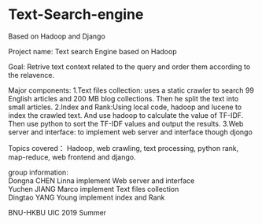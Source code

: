 # Text-Search-engine
Based on Hadoop and Django

Project name: Text search Engine based on Hadoop 

Goal: Retrive text context related to the query and order them according to the relavence.

Major components:
1.Text files collection: uses a static crawler to search 99 English articles and 200 MB blog collections. Then he split the text into small articles.
2.Index and Rank:Using local code, hadoop and lucene to index the crawled text. And use hadoop to calculate the value of TF-IDF. Then use python to sort the TF-IDF values ​​and output the results.
3.Web server and interface: to implement web server and interface though djongo


Topics covered： Hadoop, web crawling, text processing, python rank, map-reduce, web frontend and django.

group information:     
Dongna CHEN Linna implement Web server and interface   
Yuchen JIANG Marco implement Text files collection    
Dingtao YANG Young implement index and Rank

BNU-HKBU UIC
2019 Summer
